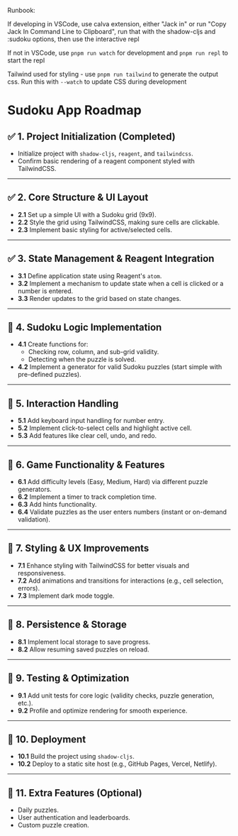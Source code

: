Runbook:

If developing in VSCode, use calva extension, either "Jack in" or run "Copy Jack In Command Line to Clipboard", run that with the shadow-cljs and :sudoku options, then use the interactive repl

If not in VSCode, use `pnpm run watch` for development and `pnpm run repl` to start the repl

Tailwind used for styling - use `pnpm run tailwind` to generate the output css. Run this with `--watch` to update CSS during development

# Sudoku App Roadmap

## ✅ 1. Project Initialization (Completed)
- Initialize project with `shadow-cljs`, `reagent`, and `tailwindcss`.
- Confirm basic rendering of a reagent component styled with TailwindCSS.

---

## ✅ 2. Core Structure & UI Layout
- **2.1** Set up a simple UI with a Sudoku grid (9x9).
- **2.2** Style the grid using TailwindCSS, making sure cells are clickable.
- **2.3** Implement basic styling for active/selected cells.

---

## ✅ 3. State Management & Reagent Integration
- **3.1** Define application state using Reagent's `atom`.
- **3.2** Implement a mechanism to update state when a cell is clicked or a number is entered.
- **3.3** Render updates to the grid based on state changes.

---

## 📌 4. Sudoku Logic Implementation
- **4.1** Create functions for:
  - Checking row, column, and sub-grid validity.
  - Detecting when the puzzle is solved.
- **4.2** Implement a generator for valid Sudoku puzzles (start simple with pre-defined puzzles).

---

## 📌 5. Interaction Handling
- **5.1** Add keyboard input handling for number entry.
- **5.2** Implement click-to-select cells and highlight active cell.
- **5.3** Add features like clear cell, undo, and redo.

---

## 📌 6. Game Functionality & Features
- **6.1** Add difficulty levels (Easy, Medium, Hard) via different puzzle generators.
- **6.2** Implement a timer to track completion time.
- **6.3** Add hints functionality.
- **6.4** Validate puzzles as the user enters numbers (instant or on-demand validation).

---

## 📌 7. Styling & UX Improvements
- **7.1** Enhance styling with TailwindCSS for better visuals and responsiveness.
- **7.2** Add animations and transitions for interactions (e.g., cell selection, errors).
- **7.3** Implement dark mode toggle.

---

## 📌 8. Persistence & Storage
- **8.1** Implement local storage to save progress.
- **8.2** Allow resuming saved puzzles on reload.

---

## 📌 9. Testing & Optimization
- **9.1** Add unit tests for core logic (validity checks, puzzle generation, etc.).
- **9.2** Profile and optimize rendering for smooth experience.

---

## 📌 10. Deployment
- **10.1** Build the project using `shadow-cljs`.
- **10.2** Deploy to a static site host (e.g., GitHub Pages, Vercel, Netlify).

---

## 📌 11. Extra Features (Optional)
- Daily puzzles.
- User authentication and leaderboards.
- Custom puzzle creation.
